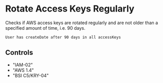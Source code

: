# Rotate Access Keys Regularly

Checks if AWS access keys are rotated regularly and are not older than a specified amount of time, i.e. 90 days.

```ccl
User has createDate after 90 days in all accessKeys
```

## Controls

* "IAM-02"
* "AWS 1.4"
* "BSI C5/KRY-04"
